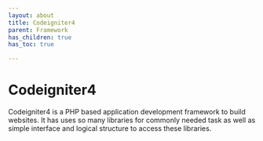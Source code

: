 ```yaml
---
layout: about
title: Codeigniter4
parent: Framework
has_children: true
has_toc: true

---
```


# Codeigniter4

Codeigniter4 is a PHP based application development framework to build websites. It has uses so many libraries for commonly needed task as well as simple interface and logical structure to access these libraries. 


